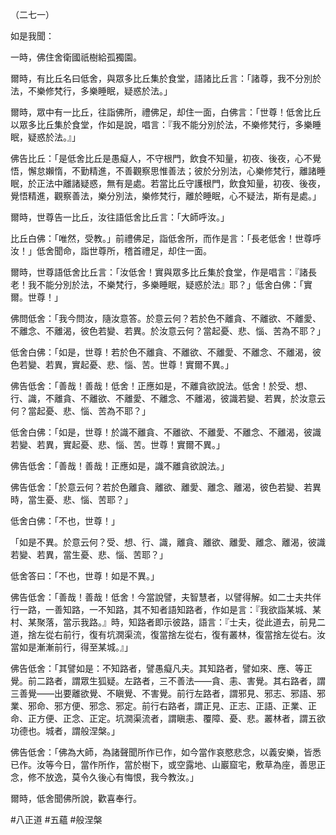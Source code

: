 （二七一）

如是我聞：

一時，佛住舍衛國祇樹給孤獨園。

爾時，有比丘名曰低舍，與眾多比丘集於食堂，語諸比丘言：「諸尊，我不分別於法，不樂修梵行，多樂睡眠，疑惑於法。」

爾時，眾中有一比丘，往詣佛所，禮佛足，却住一面，白佛言：「世尊！低舍比丘以眾多比丘集於食堂，作如是說，唱言：『我不能分別於法，不樂修梵行，多樂睡眠，疑惑於法。』」

佛告比丘：「是低舍比丘是愚癡人，不守根門，飲食不知量，初夜、後夜，心不覺悟，懈怠嬾惰，不勤精進，不善觀察思惟善法；彼於分別法，心樂修梵行，離諸睡眠，於正法中離諸疑惑，無有是處。若當比丘守護根門，飲食知量，初夜、後夜，覺悟精進，觀察善法，樂分別法，樂修梵行，離於睡眠，心不疑法，斯有是處。」

爾時，世尊告一比丘，汝往語低舍比丘言：「大師呼汝。」

比丘白佛：「唯然，受教。」前禮佛足，詣低舍所，而作是言：「長老低舍！世尊呼汝！」低舍聞命，詣世尊所，稽首禮足，却住一面。

爾時，世尊語低舍比丘言：「汝低舍！實與眾多比丘集於食堂，作是唱言：『諸長老！我不能分別於法，不樂梵行，多樂睡眠，疑惑於法』耶？」低舍白佛：「實爾。世尊！」

佛問低舍：「我今問汝，隨汝意答。於意云何？若於色不離貪、不離欲、不離愛、不離念、不離渴，彼色若變、若異。於汝意云何？當起憂、悲、惱、苦為不耶？」

低舍白佛：「如是，世尊！若於色不離貪、不離欲、不離愛、不離念、不離渴，彼色若變、若異，實起憂、悲、惱、苦。世尊！實爾不異。」

佛告低舍：「善哉！善哉！低舍！正應如是，不離貪欲說法。低舍！於受、想、行、識，不離貪、不離欲、不離愛、不離念、不離渴，彼識若變、若異，於汝意云何？當起憂、悲、惱、苦為不耶？」

低舍白佛：「如是，世尊！於識不離貪、不離欲、不離愛、不離念、不離渴，彼識若變、若異，實起憂、悲、惱、苦。世尊！實爾不異。」

佛告低舍：「善哉！善哉！正應如是，識不離貪欲說法。」

佛告低舍：「於意云何？若於色離貪、離欲、離愛、離念、離渴，彼色若變、若異時，當生憂、悲、惱、苦耶？」

低舍白佛：「不也，世尊！」

「如是不異。於意云何？受、想、行、識，離貪、離欲、離愛、離念、離渴，彼識若變、若異，當生憂、悲、惱、苦耶？」

低舍答曰：「不也，世尊！如是不異。」

佛告低舍：「善哉！善哉！低舍！今當說譬，夫智慧者，以譬得解。如二士夫共伴行一路，一善知路，一不知路，其不知者語知路者，作如是言：『我欲詣某城、某村、某聚落，當示我路。』時，知路者即示彼路，語言：『士夫，從此道去，前見二道，捨左從右前行，復有坑㵎渠流，復當捨左從右，復有叢林，復當捨左從右。汝當如是漸漸前行，得至某城。』」

佛告低舍：「其譬如是：不知路者，譬愚癡凡夫。其知路者，譬如來、應、等正覺。前二路者，謂眾生狐疑。左路者，三不善法——貪、恚、害覺。其右路者，謂三善覺——出要離欲覺、不瞋覺、不害覺。前行左路者，謂邪見、邪志、邪語、邪業、邪命、邪方便、邪念、邪定。前行右路者，謂正見、正志、正語、正業、正命、正方便、正念、正定。坑㵎渠流者，謂瞋恚、覆障、憂、悲。叢林者，謂五欲功德也。城者，謂般涅槃。」

佛告低舍：「佛為大師，為諸聲聞所作已作，如今當作哀愍悲念，以義安樂，皆悉已作。汝等今日，當作所作，當於樹下，或空露地、山巖窟宅，敷草為座，善思正念，修不放逸，莫令久後心有悔恨，我今教汝。」

爾時，低舍聞佛所說，歡喜奉行。




#八正道
#五蘊
#般涅槃
